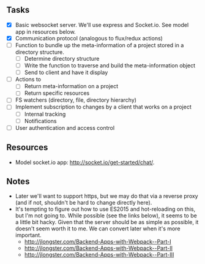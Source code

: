 ## Tasks

* [x] Basic websocket server. We'll use express and Socket.io. See model app in resources below.
* [x] Communication protocol (analogous to flux/redux actions)
* [ ] Function to bundle up the meta-information of a project stored in a directory structure.
  * [ ] Determine directory structure
  * [ ] Write the function to traverse and build the meta-information object
  * [ ] Send to client and have it display
* [ ] Actions to 
  * [ ] Return meta-information on a project
  * [ ] Return specific resources
* [ ] FS watchers (directory, file, directory hierarchy)
* [ ] Implement subscription to changes by a client that works on a project
  * [ ] Internal tracking
  * [ ] Notifications
* [ ] User authentication and access control

## Resources

* Model socket.io app: http://socket.io/get-started/chat/.


## Notes

*  Later we'll want to support https, but we may do that via a reverse proxy (and if not, shouldn't be hard to change directly here).
* It's tempting to figure out how to use ES2015 and hot-reloading on this, but I'm not going to. While possible (see the links below), it seems to be a little bit hacky. Given that the server should be as simple as possible, it doesn't seem worth it to me. We can convert later when it's more important.
  * http://jlongster.com/Backend-Apps-with-Webpack--Part-I
  * http://jlongster.com/Backend-Apps-with-Webpack--Part-II
  * http://jlongster.com/Backend-Apps-with-Webpack--Part-III
